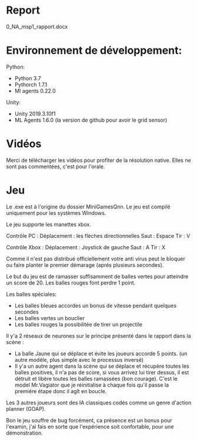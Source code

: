 # Report
0_NA_msp1_rapport.docx

# Environnement de développement:
Python:
- Python 3.7
- Pythorch 1.7.1
- Ml agents 0.22.0
 
Unity:
- Unity 2019.3.10f1
- ML Agents 1.6.0 (la version de github pour avoir le grid sensor)
 
# Vidéos
 
Merci de télécharger les vidéos pour profiter de la résolution native.
Elles ne sont pas commentées, c'est pour l'orale.
 
# Jeu

Le .exe est à l'origine du dossier MiniGamesQnn.
Le jeu est compilé uniquement pour les systèmes Windows.

Le jeu supporte les manettes xbox.
 
Contrôle PC :
    Déplacement : les flèches directionnelles
    Saut : Espace
    Tir : V
 
Contrôle Xbox :
    Déplacement : Joystick de gauche
    Saut : A
    Tir : X

Comme il n'est pas distribué officiellement votre anti virus peut le bloquer ou faire planter le premier démarage (aprés plusieurs secondes).

Le but du jeu est de ramasser suffisamment de balles vertes pour atteindre un score de 20. Les balles rouges font perdre 1 point.
 
Les balles spéciales:
-    Les balles bleues accordes un bonus de vitesse pendant quelques secondes
-    Les balles vertes un bouclier
-    Les balles rouges la possibilitée de tirer un projectile
 
 
Il y'a 2 réseaux de neurones sur le principe présenté dans le rapport dans la scène :
-    La balle Jaune qui se déplace et évite les joueurs accorde 5 points. (un autre modéle, plus simple avec le processus inversé)
-    Il y'a un autre agent dans la scène qui se déplace et récupère toutes les balles positives, il n'a pas de score, si vous arrivez lui tirer dessus, il est détruit et libère toutes les balles ramassées (bon courage). C'est le model Mr.Vagiator que je réinitialise à chaque fois qu'il passe la premiére étape donc il agît en boucle.
 
Les 3 autres joueurs sont des IA classiques codés comme un genre d'action planner (GOAP).
  
Bon le jeu souffre de bug forcément, ca présence est un bonus pour l'examin, j'ai fais en sorte que l'expérience soit confortable, pour une démonstration.

